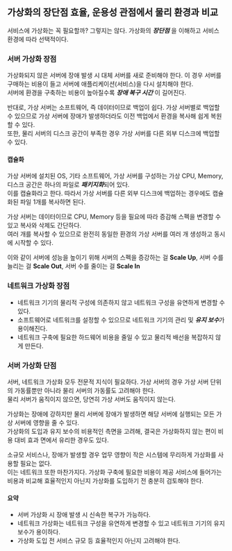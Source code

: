 ## 가상화의 장단점 효율, 운용성 관점에서 물리 환경과 비교
서비스에 가상화는 꼭 필요할까? 그렇지는 않다. 가상화의 **_장단점_** 을 이해하고 서비스 환경에 따라 선택적이다.  
  
### 서버 가상화 장점
가상화되지 않은 서버에 장애 발생 시 대체 서버를 새로 준비해야 한다. 이 경우 서버를 구매하는 비용이 들고 서버에 애플리케이션(서비스)을 다시 설치해야 한다.  
서버에 환경을 구축하는 비용이 높아질수록 **_장애 복구 시간_** 이 길어진다.  

반대로, 가상 서버는 소프트웨어, 즉 데이터이므로 백업이 쉽다. 가상 서버별로 백업할 수 있으므로 가상 서버에 장애가 발생하더라도 이전 백업에서 환경을 복사해 쉽게 복원할 수 있다.  
또한, 물리 서버의 디스크 공간이 부족한 경우 가상 서버를 다른 외부 디스크에 백업할 수 있다.  
  
#### 캡슐화
가상 서버에 설치된 OS, 기타 소프트웨어, 가상 서버를 구성하는 가상 CPU, Memory, 디스크 공간은 하나의 파일로 ***패키지화***되어 있다.  
이를 캡슐화라고 한다. 따라서 가상 서버를 다른 외부 디스크에 백업하는 경우에도 캡슐화된 파일 1개를 복사하면 된다.  

가상 서버는 데이터이므로 CPU, Memory 등을 필요에 따라 증감해 스펙을 변경할 수 있고 복사와 삭제도 간단하다.  
여러 개를 복사할 수 있으므로 완전히 동일한 환경의 가상 서버를 여러 개 생성하고 동시에 시작할 수 있다. 

이와 같이 서버에 성능을 높이기 위해 서버의 스펙을 증강하는 걸 **Scale Up**, 서버 수를 늘리는 걸 **Scale Out**, 서버 수를 줄이는 걸 **Scale In**  
  
### 네트워크 가상화 장점
- 네트워크 기기의 물리적 구성에 의존하지 않고 네트워크 구성을 유연하게 변경할 수 있다.  
- 소프트웨어로 네트워크를 설정할 수 있으므로 네트워크 기기의 관리 및 ***유지 보수***가 용이해진다.   
- 네트워크 구축에 필요한 하드웨어 비용을 줄일 수 있고 물리적 배선을 복잡하지 않게 만든다.  
  
### 서버 가상화 단점
서버, 네트워크 가상화 모두 전문적 지식이 필요하다. 가상 서버의 경우 가상 서버 단위의 가동률뿐만 아니라 물리 서버의 가동률도 고려해야 한다.  
물리 서버가 움직이지 않으면, 당연히 가상 서버도 움직이지 않는다.  

가상화는 장애에 강하지만 물리 서버에 장애가 발생하면 해당 서버에 실행되는 모든 가상 서버에 영향을 줄 수 있다.  
가상화의 도입과 유지 보수의 비용적인 측면을 고려해, 결국은 가상화하지 않는 편이 비용 대비 효과 면에서 유리한 경우도 있다.  

소규모 서비스나, 장애가 발생할 경우 업무 영향이 작은 시스템에 무리하게 가상화를 사용할 필요는 없다.  
이는 네트워크 또한 마찬가지다. 가상화 구축에 필요한 비용이 제공 서비스에 들어가는 비용과 비교해 효율적인지 아닌지 가상화를 도입하기 전 충분히 검토해야 한다.  

#### 요약
- 서버 가상화 시 장애 발생 시 신속한 복구가 가능하다.
- 네트워크 가상화는 네트워크 구성을 유연하게 변경할 수 있고 네트워크 기기의 유지 보수가 용이하다.
- 가상화 도입 전 서비스 규모 등 효율적인지 아닌지 고려해야 한다.

